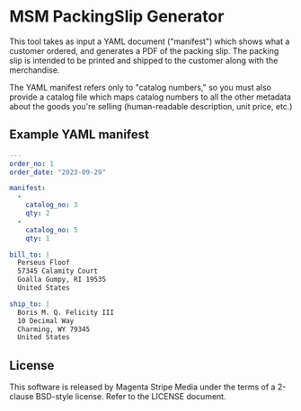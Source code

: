 # MSM PackingSlip Generator

This tool takes as input a YAML document ("manifest") which shows what a
customer ordered, and generates a PDF of the packing slip. The packing slip
is intended to be printed and shipped to the customer along with the
merchandise.

The YAML manifest refers only to "catalog numbers," so you must also provide
a catalog file which maps catalog numbers to all the other metadata about
the goods you're selling (human-readable description, unit price, etc.)


## Example YAML manifest


```yaml
---
order_no: 1
order_date: "2023-09-29"

manifest:
  -
    catalog_no: 3
    qty: 2
  -
    catalog_no: 5
    qty: 1

bill_to: |
  Perseus Floof
  57345 Calamity Court
  Goalla Gumpy, RI 19535
  United States

ship_to: |
  Boris M. Q. Felicity III
  10 Decimal Way
  Charming, WY 79345
  United States
```


## License

This software is released by Magenta Stripe Media under the terms of a
2-clause BSD-style license. Refer to the LICENSE document.
